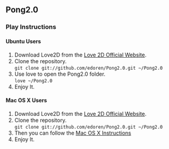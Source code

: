 ## Pong2.0
### Play Instructions
#### Ubuntu Users
1. Download Love2D from the [Love 2D Official Website](http://www.love2d.org/).
2. Clone the repository.  
	`git clone git://github.com/edoren/Pong2.0.git ~/Pong2.0`
3. Use love to open the Pong2.0 folder.  
	`love ~/Pong2.0`
4. Enjoy It.

#### Mac OS X Users
1. Download Love2D from the [Love 2D Official Website](http://www.love2d.org/).
2. Clone the repository.  
	`git clone git://github.com/edoren/Pong2.0.git ~/Pong2.0`
3. Then you can follow the [Mac OS X Instructions](http://love2d.org/wiki/Getting_Started#Mac_OSX) 
4. Enjoy It.
